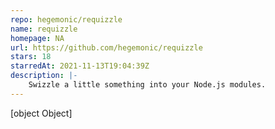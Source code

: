 ```yaml
---
repo: hegemonic/requizzle
name: requizzle
homepage: NA
url: https://github.com/hegemonic/requizzle
stars: 18
starredAt: 2021-11-13T19:04:39Z
description: |-
    Swizzle a little something into your Node.js modules.
---
```


[object Object]
